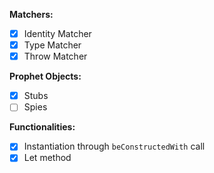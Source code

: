 **Matchers:**
* [X] Identity Matcher
* [X] Type Matcher
* [X] Throw Matcher

**Prophet Objects:**
* [X] Stubs
* [ ] Spies

**Functionalities:**
* [X] Instantiation through `beConstructedWith` call
* [X] Let method
